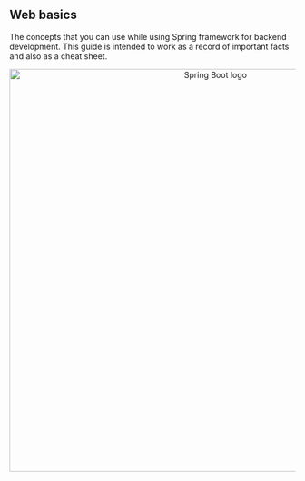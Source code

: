 ## Web basics

The concepts that you can use while using Spring framework for backend development. This guide is intended to work as a record of important facts and also as a cheat sheet.

<p align="center">
	<img alt="Spring Boot logo" width="710" src="https://user-images.githubusercontent.com/22565959/231868309-116e0a6d-e5c9-4834-a119-235656e087c7.png">

</p>
